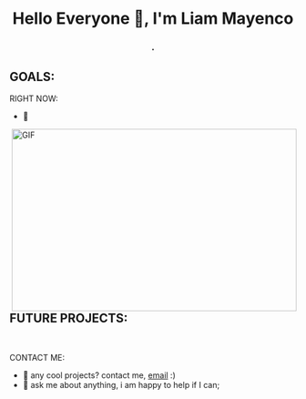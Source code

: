 <h1 align="center">Hello Everyone 👋, I'm Liam Mayenco</h1>
<h3 align="center">.</h3>

GOALS:
-

RIGHT NOW:
- 🔭 

 <img align="right" alt="GIF" src="https://user-images.githubusercontent.com/114681445/205600598-7e891023-cdff-4fb3-916c-4c5ad0c00917.gif" width="500" height="320" />

FUTURE PROJECTS:
- 

 <br>

 CONTACT ME:
- 💼 any cool projects? contact me, [email](mailto:) :)
- 💬 ask me about anything, i am happy to help if I can;

<br>
<p align="left">
</p>

<!--
**LiamMayenco/LiamMayenco** is a ✨ _special_ ✨ repository because its `README.md` (this file) appears on your GitHub profile.

Here are some ideas to get you started:

- 🔭 I’m currently working on ...
- 🌱 I’m currently learning ...
- 👯 I’m looking to collaborate on ...
- 🤔 I’m looking for help with ...
- 💬 Ask me about ...
- 📫 How to reach me: ...
- 😄 Pronouns: ...
- ⚡ Fun fact: ...
-->
